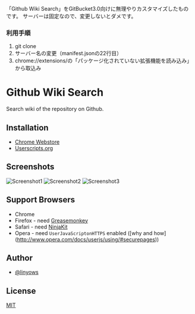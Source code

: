 「Github Wiki Search」をGitBucket3.0向けに無理やりカスタマイズしたものです。
サーバーは固定なので、変更しないとダメです。

### 利用手順

1. git clone
2. サーバー名の変更（manifest.jsonの22行目）
3. chrome://extensions/の「パッケージ化されていない拡張機能を読み込み」から取込み


Github Wiki Search
==================

Search wiki of the repository on Github.

Installation
------------

- [Chrome Webstore](https://chrome.google.com/webstore/detail/github-wiki-search/gdifdhnjmjaidbajhapmbcbnoocoeooc)
- [Userscripts.org](http://userscripts.org/scripts/show/129930)

Screenshots
-----------

![Screenshot1](https://github.com/linyows/github-wiki-search/raw/master/images/1.png)
![Screenshot2](https://github.com/linyows/github-wiki-search/raw/master/images/2.png)
![Screenshot3](https://github.com/linyows/github-wiki-search/raw/master/images/3.png)

Support Browsers
----------------

- Chrome
- Firefox - need [Greasemonkey](https://addons.mozilla.org/ja/firefox/addon/greasemonkey/)
- Safari - need [NinjaKit](http://d.hatena.ne.jp/os0x/20100612/1276330696)
- Opera - need `UserJavaScriptonHTTPS` enabled ([why and how] (http://www.opera.com/docs/userjs/using/#securepages))

Author
------

- [@linyows](https://github.com/linyows)

License
-------

[MIT](https://raw.github.com/linyows/github-wiki-search/master/LICENSE)
